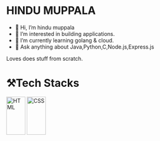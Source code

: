 # HINDU MUPPALA




- 👋 Hi, I’m hindu muppala
- 👀 I’m interested in building applications.
- 🌱 I’m currently learning golang & cloud.
- 💞️ Ask anything about Java,Python,C,Node.js,Express.js

Loves does stuff from scratch.
# :hammer_and_pick:Tech Stacks

<picture>
  <img alt="HTML" src="https://user-images.githubusercontent.com/120579608/230758867-e6fd5db8-7ec2-4aca-b737-1d7eb1791916.png" width="50" height="100"/>
</picture>
<picture>
 <img alt="CSS" src="https://user-images.githubusercontent.com/120579608/230758892-ac491c04-d40c-4dce-b239-fa4a7ae3f283.png" width="50" height="100"/>
</picture>
<!---
hindu-muppala/hindu-muppala is a ✨ special ✨ repository because its `README.md` (this file) appears on your GitHub profile.
You can click the Preview link to take a look at your changes.
--->
